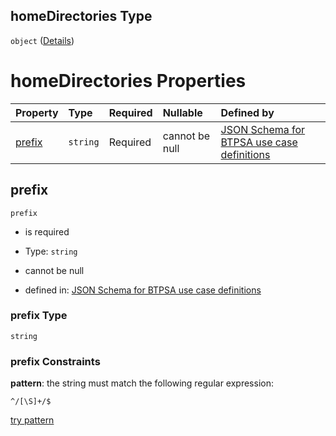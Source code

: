 ## homeDirectories Type

`object` ([Details](btpsa-usecase-properties-services-items-allof-1-then-allof-42-then-allof-4-then-properties-parameters-properties-data-properties-filecontainer-properties-capabilities-properties-homedirectories.md))

# homeDirectories Properties

| Property          | Type     | Required | Nullable       | Defined by                                                                                                                                                                                                                                                                                                                                                                                                                                                                              |
| :---------------- | :------- | :------- | :------------- | :-------------------------------------------------------------------------------------------------------------------------------------------------------------------------------------------------------------------------------------------------------------------------------------------------------------------------------------------------------------------------------------------------------------------------------------------------------------------------------------- |
| [prefix](#prefix) | `string` | Required | cannot be null | [JSON Schema for BTPSA use case definitions](btpsa-usecase-properties-services-items-allof-1-then-allof-42-then-allof-4-then-properties-parameters-properties-data-properties-filecontainer-properties-capabilities-properties-homedirectories-properties-prefix.md "undefined#/properties/services/items/allOf/1/then/allOf/42/then/allOf/4/then/properties/parameters/properties/data/properties/fileContainer/properties/capabilities/properties/homeDirectories/properties/prefix") |

## prefix



`prefix`

*   is required

*   Type: `string`

*   cannot be null

*   defined in: [JSON Schema for BTPSA use case definitions](btpsa-usecase-properties-services-items-allof-1-then-allof-42-then-allof-4-then-properties-parameters-properties-data-properties-filecontainer-properties-capabilities-properties-homedirectories-properties-prefix.md "undefined#/properties/services/items/allOf/1/then/allOf/42/then/allOf/4/then/properties/parameters/properties/data/properties/fileContainer/properties/capabilities/properties/homeDirectories/properties/prefix")

### prefix Type

`string`

### prefix Constraints

**pattern**: the string must match the following regular expression:&#x20;

```regexp
^/[\S]+/$
```

[try pattern](https://regexr.com/?expression=%5E%2F%5B%5CS%5D%2B%2F%24 "try regular expression with regexr.com")
